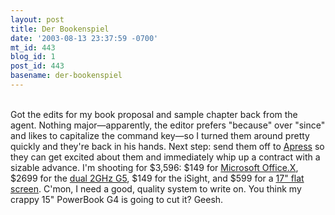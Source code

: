 ```yaml
---
layout: post
title: Der Bookenspiel
date: '2003-08-13 23:37:59 -0700'
mt_id: 443
blog_id: 1
post_id: 443
basename: der-bookenspiel
---
```

<br />Got the edits for my book proposal and sample chapter back from the agent. Nothing major&#x2014;apparently, the editor prefers "because" over "since" and likes to capitalize the command key&#x2014;so I turned them around pretty quickly and they're back in his hands. Next step: send them off to <a href="http://www.apress.com/">Apress</a> so they can get excited about them and immediately whip up a contract with a sizable advance. I'm shooting for $3,596: $149 for <a href="http://store.apple.com/1-800-MY-APPLE/WebObjects/AppleStore?productLearnMore=T7538LL/A">Microsoft Office.X</a>, $2699 for the <a href="http://store.apple.com/1-800-780-5009/WebObjects/EducationIndividual.woa/70501/wo/jBeGvHR0Omfk2LhWN3F2Ranv1yz/0.0.7.1.0.5.59.0.0.1.7.6.1.1.0">dual 2GHz G5</a>, $149 for the iSight, and $599 for a <a href="http://store.apple.com/1-800-780-5009/WebObjects/EducationIndividual.woa/70501/wo/jBeGvHR0Omfk2LhWN3F2Ranv1yz/1.0.7.1.0.5.5.0.0.0.0.0.0.3.1.1.0?77,76">17" flat screen</a>. C'mon, I need a good, quality system to write on. You think my crappy 15" PowerBook G4 is going to cut it? Geesh.<br /><br /><br />
